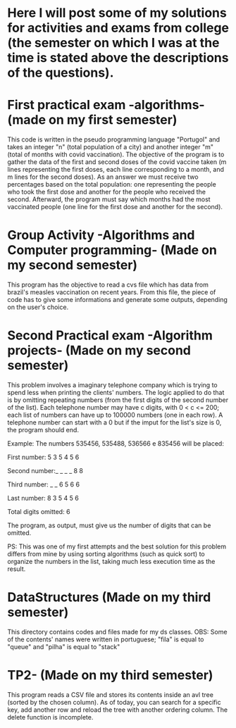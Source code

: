 


# Here I will post some of my solutions for activities and exams from college (the semester on which I was at the time is stated above the descriptions of the questions).



# First practical exam -algorithms- (made on my first semester)

This code is written in the pseudo programming language "Portugol" and takes an integer "n" (total population of a city) and another integer "m" (total of months with covid vaccination). The objective of the program is to gather the data of the first and second doses of the covid vaccine taken (m lines representing the first doses, each line corresponding to a month, and m lines for the second doses). As an answer we must receive two percentages based on the total population: one representing the people who took the first dose and another for the people who received the second. Afterward, the program must say which months had the most vaccinated people (one line for the first dose and another for the second).



# Group Activity -Algorithms and Computer programming-  (Made on my second semester)

This program has the objective to read a cvs file which has data from brazil's measles vaccination on recent years. From this file, the piece of code has to give some informations and generate some outputs, depending on the user's choice.



# Second Practical exam -Algorithm projects-  (Made on my second semester)

This problem involves a imaginary telephone company which is trying to spend less when printing the clients' numbers. The logic applied to do that is by omitting repeating numbers (from the first digits of the second number of the list). Each telephone number may have c digits, with  0 < c <= 200; each list of numbers can have up to 100000 numbers (one in each row). A telephone number can start with a 0 but if the imput for the list's size is 0, the program should end.

Example:
The numbers 535456, 535488, 536566 e 835456 will be placed:


First number: 5 3 5 4 5 6

Second number:_ _ _ _ 8 8    

Third number: _ _ 6 5 6 6 

Last number:  8 3 5 4 5 6

Total digits omitted: 6

The program, as output, must give us the number of digits that can be omitted.

PS: This was one of my first attempts and the best solution for this problem differs from mine by using sorting algorithms (such as quick sort) to organize the numbers in the list, taking much less execution time as the result.

# DataStructures (Made on my third semester)

This directory contains codes and files made for my ds classes.
OBS: Some of the contents' names were written in portuguese; "fila" is equal to "queue" and "pilha" is equal to "stack"

# TP2-  (Made on my third semester)

This program reads a CSV file and stores its contents inside an avl tree (sorted by the chosen column). As of today, you can search for a specific key, add another row and reload the tree with another ordering column. The delete function is incomplete.
